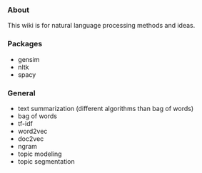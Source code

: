 ### About 
This wiki is for natural language processing methods and ideas.

### Packages 
  - gensim
  - nltk
  - spacy

### General 
  - text summarization (different algorithms than bag of words)
  - bag of words
  - tf-idf
  - word2vec
  - doc2vec
  - ngram
  - topic modeling
  - topic segmentation